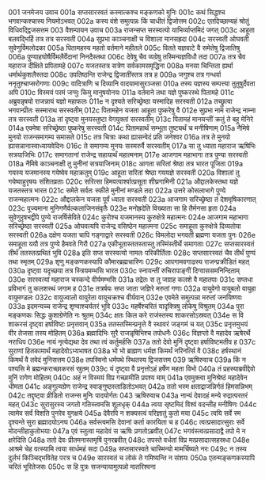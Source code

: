001	जनमेजय उवाच
001a	सप्तसारस्वतं कस्मात्कश्च मङ्कणको मुनिः
001c	कथं सिद्धश्च भगवान्कश्चास्य नियमोऽभवत्
002a	कस्य वंशे समुत्पन्नः किं चाधीतं द्विजोत्तम
002c	एतदिच्छाम्यहं श्रोतुं विधिवद्द्विजसत्तम
003	वैशम्पायन उवाच
003a	राजन्सप्त सरस्वत्यो याभिर्व्याप्तमिदं जगत्
003c	आहूता बलवद्भिर्हि तत्र तत्र सरस्वती
004a	सुप्रभा काञ्चनाक्षी च विशाला मानसह्रदा
004c	सरस्वती ओघवती सुवेणुर्विमलोदका
005a	पितामहस्य महतो वर्तमाने महीतले
005c	वितते यज्ञवाटे वै समेतेषु द्विजातिषु
006a	पुण्याहघोषैर्विमलैर्वेदानां निनदैस्तथा
006c	देवेषु चैव व्यग्रेषु तस्मिन्यज्ञविधौ तदा
007a	तत्र चैव महाराज दीक्षिते प्रपितामहे
007c	यजतस्तत्र सत्रेण सर्वकामसमृद्धिना
008a	मनसा चिन्तिता ह्यर्था धर्मार्थकुशलैस्तदा
008c	उपतिष्ठन्ति राजेन्द्र द्विजातींस्तत्र तत्र ह
009a	जगुश्च तत्र गन्धर्वा ननृतुश्चाप्सरोगणाः
009c	वादित्राणि च दिव्यानि वादयामासुरञ्जसा
010a	तस्य यज्ञस्य सम्पत्त्या तुतुषुर्देवता अपि
010c	विस्मयं परमं जग्मुः किमु मानुषयोनयः
011a	वर्तमाने तथा यज्ञे पुष्करस्थे पितामहे
011c	अब्रुवन्नृषयो राजन्नायं यज्ञो महाफलः
011e	न दृश्यते सरिच्छ्रेष्ठा यस्मादिह सरस्वती
012a	तच्छ्रुत्वा भगवान्प्रीतः सस्माराथ सरस्वतीम्
012c	पितामहेन यजता आहूता पुष्करेषु वै
012e	सुप्रभा नाम राजेन्द्र नाम्ना तत्र सरस्वती
013a	तां दृष्ट्वा मुनयस्तुष्टा वेगयुक्तां सरस्वतीम्
013c	पितामहं मानयन्तीं क्रतुं ते बहु मेनिरे
014a	एवमेषा सरिच्छ्रेष्ठा पुष्करेषु सरस्वती
014c	पितामहार्थं सम्भूता तुष्ट्यर्थं च मनीषिणाम्
015a	नैमिषे मुनयो राजन्समागम्य समासते
015c	तत्र चित्राः कथा ह्यासन्वेदं प्रति जनेश्वर
016a	तत्र ते मुनयो ह्यासन्नानास्वाध्यायवेदिनः
016c	ते समागम्य मुनयः सस्मरुर्वै सरस्वतीम्
017a	सा तु ध्याता महाराज ऋषिभिः सत्रयाजिभिः
017c	समागतानां राजेन्द्र सहायार्थं महात्मनाम्
017e	आजगाम महाभागा तत्र पुण्या सरस्वती
018a	नैमिषे काञ्चनाक्षी तु मुनीनां सत्रयाजिनाम्
018c	आगता सरितां श्रेष्ठा तत्र भारत पूजिता
019a	गयस्य यजमानस्य गयेष्वेव महाक्रतुम्
019c	आहूता सरितां श्रेष्ठा गययज्ञे सरस्वती
020a	विशालां तु गयेष्वाहुरृषयः संशितव्रताः
020c	सरित्सा हिमवत्पार्श्वात्प्रसूता शीघ्रगामिनी
021a	औद्दालकेस्तथा यज्ञे यजतस्तत्र भारत
021c	समेते सर्वतः स्फीते मुनीनां मण्डले तदा
022a	उत्तरे कोसलाभागे पुण्ये राजन्महात्मनः
022c	औद्दालकेन यजता पूर्वं ध्याता सरस्वती
023a	आजगाम सरिच्छ्रेष्ठा तं देशमृषिकारणात्
023c	पूज्यमाना मुनिगणैर्वल्कलाजिनसंवृतैः
023e	मनोह्रदेति विख्याता सा हि तैर्मनसा हृता
024a	सुवेणुरृषभद्वीपे पुण्ये राजर्षिसेविते
024c	कुरोश्च यजमानस्य कुरुक्षेत्रे महात्मनः
024e	आजगाम महाभागा सरिच्छ्रेष्ठा सरस्वती
025a	ओघवत्यपि राजेन्द्र वसिष्ठेन महात्मना
025c	समाहूता कुरुक्षेत्रे दिव्यतोया सरस्वती
026a	दक्षेण यजता चापि गङ्गाद्वारे सरस्वती
026c	विमलोदा भगवती ब्रह्मणा यजता पुनः
026e	समाहूता ययौ तत्र पुण्ये हैमवते गिरौ
027a	एकीभूतास्ततस्तास्तु तस्मिंस्तीर्थे समागताः
027c	सप्तसारस्वतं तीर्थं ततस्तत्प्रथितं भुवि
028a	इति सप्त सरस्वत्यो नामतः परिकीर्तिताः
028c	सप्तसारस्वतं चैव तीर्थं पुण्यं तथा स्मृतम्
029a	शृणु मङ्कणकस्यापि कौमारब्रह्मचारिणः
029c	आपगामवगाढस्य राजन्प्रक्रीडितं महत्
030a	दृष्ट्वा यदृच्छया तत्र स्त्रियमम्भसि भारत
030c	स्नायन्तीं रुचिरापाङ्गीं दिग्वाससमनिन्दिताम्
030e	सरस्वत्यां महाराज चस्कन्दे वीर्यमम्भसि
031a	तद्रेतः स तु जग्राह कलशे वै महातपाः
031c	सप्तधा प्रविभागं तु कलशस्थं जगाम ह
031e	तत्रर्षयः सप्त जाता जज्ञिरे मरुतां गणाः
032a	वायुवेगो वायुबलो वायुहा वायुमण्डलः
032c	वायुज्वालो वायुरेता वायुचक्रश्च वीर्यवान्
032e	एवमेते समुत्पन्ना मरुतां जनयिष्णवः
033a	इदमन्यच्च राजेन्द्र शृण्वाश्चर्यतरं भुवि
033c	महर्षेश्चरितं यादृक्त्रिषु लोकेषु विश्रुतम्
034a	पुरा मङ्कणकः सिद्धः कुशाग्रेणेति नः श्रुतम्
034c	क्षतः किल करे राजंस्तस्य शाकरसोऽस्रवत्
034e	स वि शाकरसं दृष्ट्वा हर्षाविष्टः प्रनृत्तवान्
035a	ततस्तस्मिन्प्रनृत्ते वै स्थावरं जङ्गमं च यत्
035c	प्रनृत्तमुभयं वीर तेजसा तस्य मोहितम्
036a	ब्रह्मादिभिः सुरै राजन्नृषिभिश्च तपोधनैः
036c	विज्ञप्तो वै महादेव ऋषेरर्थे नराधिप
036e	नायं नृत्येद्यथा देव तथा त्वं कर्तुमर्हसि
037a	ततो देवो मुनिं दृष्ट्वा हर्षाविष्टमतीव ह
037c	सुराणां हितकामार्थं महादेवोऽभ्यभाषत
038a	भो भो ब्राह्मण धर्मज्ञ किमर्थं नरिनर्त्सि वै
038c	हर्षस्थानं किमर्थं वै तवेदं मुनिसत्तम
038e	तपस्विनो धर्मपथे स्थितस्य द्विजसत्तम
039	ऋषिरुवाच
039a	किं न पश्यसि मे ब्रह्मन्कराच्छाकरसं स्रुतम्
039c	यं दृष्ट्वा वै प्रनृत्तोऽहं हर्षेण महता विभो
040a	तं प्रहस्याब्रवीद्देवो मुनिं रागेण मोहितम्
040c	अहं न विस्मयं विप्र गच्छामीति प्रपश्य माम्
041a	एवमुक्त्वा मुनिश्रेष्ठं महादेवेन धीमता
041c	अङ्गुल्यग्रेण राजेन्द्र स्वाङ्गुष्ठस्ताडितोऽभवत्
042a	ततो भस्म क्षताद्राजन्निर्गतं हिमसन्निभम्
042c	तद्दृष्ट्वा व्रीडितो राजन्स मुनिः पादयोर्गतः
043	ऋषिरुवाच
043a	नान्यं देवादहं मन्ये रुद्रात्परतरं महत्
043c	सुरासुरस्य जगतो गतिस्त्वमसि शूलधृक्
044a	त्वया सृष्टमिदं विश्वं वदन्तीह मनीषिणः
044c	त्वामेव सर्वं विशति पुनरेव युगक्षये
045a	देवैरपि न शक्यस्त्वं परिज्ञातुं कुतो मया
045c	त्वयि सर्वे स्म दृश्यन्ते सुरा ब्रह्मादयोऽनघ
046a	सर्वस्त्वमसि देवानां कर्ता कारयिता च ह
046c	त्वत्प्रसादात्सुराः सर्वे मोदन्तीहाकुतोभयाः
047a	एवं स्तुत्वा महादेवं स ऋषिः प्रणतोऽब्रवीत्
047c	भगवंस्त्वत्प्रसादाद्वै तपो मे न क्षरेदिति
048a	ततो देवः प्रीतमनास्तमृषिं पुनरब्रवीत्
048c	तपस्ते वर्धतां विप्र मत्प्रसादात्सहस्रधा
048e	आश्रमे चेह वत्स्यामि त्वया सार्धमहं सदा
049a	सप्तसारस्वते चास्मिन्यो मामर्चिष्यते नरः
049c	न तस्य दुर्लभं किञ्चिद्भवितेह परत्र च
049e	सारस्वतं च लोकं ते गमिष्यन्ति न संशयः
050a	एतन्मङ्कणकस्यापि चरितं भूरितेजसः
050c	स हि पुत्रः सजन्यायामुत्पन्नो मातरिश्वना
